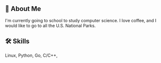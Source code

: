 ## 👻 About Me
I'm currently going to school to study computer science. I love coffee, and I would like to go to all the U.S. National Parks.


## 🛠 Skills
Linux, Python, Go, C/C++, 
